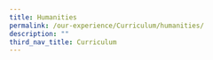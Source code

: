 ```yaml
---
title: Humanities
permalink: /our-experience/Curriculum/humanities/
description: ""
third_nav_title: Curriculum
---
```

